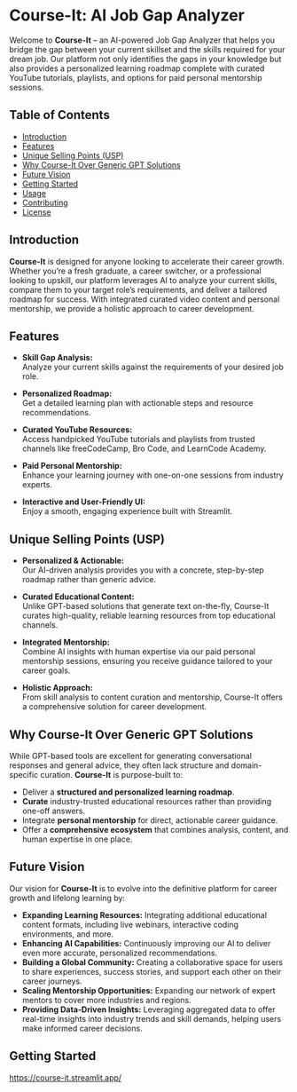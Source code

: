 # Course-It: AI Job Gap Analyzer

Welcome to **Course-It** – an AI-powered Job Gap Analyzer that helps you bridge the gap between your current skillset and the skills required for your dream job. Our platform not only identifies the gaps in your knowledge but also provides a personalized learning roadmap complete with curated YouTube tutorials, playlists, and options for paid personal mentorship sessions.

## Table of Contents

- [Introduction](#introduction)
- [Features](#features)
- [Unique Selling Points (USP)](#unique-selling-points-usp)
- [Why Course-It Over Generic GPT Solutions](#why-course-it-over-generic-gpt-solutions)
- [Future Vision](#future-vision)
- [Getting Started](#getting-started)
- [Usage](#usage)
- [Contributing](#contributing)
- [License](#license)

## Introduction

**Course-It** is designed for anyone looking to accelerate their career growth. Whether you’re a fresh graduate, a career switcher, or a professional looking to upskill, our platform leverages AI to analyze your current skills, compare them to your target role’s requirements, and deliver a tailored roadmap for success. With integrated curated video content and personal mentorship, we provide a holistic approach to career development.

## Features

- **Skill Gap Analysis:**  
  Analyze your current skills against the requirements of your desired job role.

- **Personalized Roadmap:**  
  Get a detailed learning plan with actionable steps and resource recommendations.

- **Curated YouTube Resources:**  
  Access handpicked YouTube tutorials and playlists from trusted channels like freeCodeCamp, Bro Code, and LearnCode Academy.

- **Paid Personal Mentorship:**  
  Enhance your learning journey with one-on-one sessions from industry experts.

- **Interactive and User-Friendly UI:**  
  Enjoy a smooth, engaging experience built with Streamlit.

## Unique Selling Points (USP)

- **Personalized & Actionable:**  
  Our AI-driven analysis provides you with a concrete, step-by-step roadmap rather than generic advice.

- **Curated Educational Content:**  
  Unlike GPT-based solutions that generate text on-the-fly, Course-It curates high-quality, reliable learning resources from top educational channels.

- **Integrated Mentorship:**  
  Combine AI insights with human expertise via our paid personal mentorship sessions, ensuring you receive guidance tailored to your career goals.

- **Holistic Approach:**  
  From skill analysis to content curation and mentorship, Course-It offers a comprehensive solution for career development.

## Why Course-It Over Generic GPT Solutions

While GPT-based tools are excellent for generating conversational responses and general advice, they often lack structure and domain-specific curation. **Course-It** is purpose-built to:
- Deliver a **structured and personalized learning roadmap**.
- **Curate** industry-trusted educational resources rather than providing one-off answers.
- Integrate **personal mentorship** for direct, actionable career guidance.
- Offer a **comprehensive ecosystem** that combines analysis, content, and human expertise in one place.

## Future Vision

Our vision for **Course-It** is to evolve into the definitive platform for career growth and lifelong learning by:
- **Expanding Learning Resources:** Integrating additional educational content formats, including live webinars, interactive coding environments, and more.
- **Enhancing AI Capabilities:** Continuously improving our AI to deliver even more accurate, personalized recommendations.
- **Building a Global Community:** Creating a collaborative space for users to share experiences, success stories, and support each other on their career journeys.
- **Scaling Mentorship Opportunities:** Expanding our network of expert mentors to cover more industries and regions.
- **Providing Data-Driven Insights:** Leveraging aggregated data to offer real-time insights into industry trends and skill demands, helping users make informed career decisions.

## Getting Started
https://course-it.streamlit.app/
